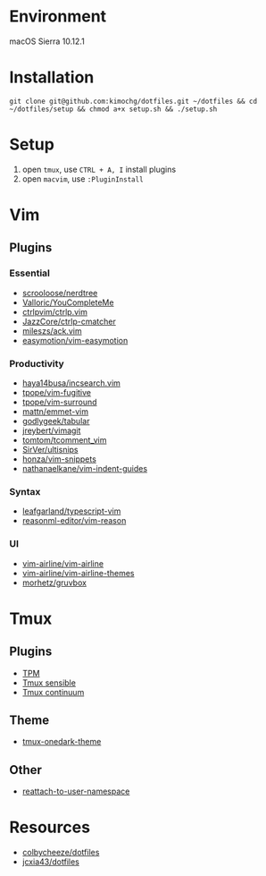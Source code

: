 # Environment

macOS Sierra 10.12.1

# Installation

```
git clone git@github.com:kimochg/dotfiles.git ~/dotfiles && cd ~/dotfiles/setup && chmod a+x setup.sh && ./setup.sh
```

# Setup

1. open `tmux`, use `CTRL + A, I` install plugins
2. open `macvim`, use `:PluginInstall`

# Vim

## Plugins

### Essential

- [scrooloose/nerdtree](https://github.com/scrooloose/nerdtree)
- [Valloric/YouCompleteMe](https://github.com/Valloric/YouCompleteMe)
- [ctrlpvim/ctrlp.vim](https://github.com/ctrlpvim/ctrlp.vim)
- [JazzCore/ctrlp-cmatcher](https://github.com/JazzCore/ctrlp-cmatcher)
- [mileszs/ack.vim](https://github.com/mileszs/ack.vim)
- [easymotion/vim-easymotion](https://github.com/easymotion/vim-easymotion)

### Productivity

- [haya14busa/incsearch.vim](https://github.com/haya14busa/incsearch.vim)
- [tpope/vim-fugitive](https://github.com/tpope/vim-fugitive)
- [tpope/vim-surround](https://github.com/tpope/vim-surround)
- [mattn/emmet-vim](https://github.com/mattn/emmet-vim)
- [godlygeek/tabular](https://github.com/godlygeek/tabular)
- [jreybert/vimagit](https://github.com/jreybert/vimagit)
- [tomtom/tcomment_vim](https://github.com/tomtom/tcomment_vim)
- [SirVer/ultisnips](https://github.com/SirVer/ultisnips)
- [honza/vim-snippets](https://github.com/honza/vim-snippets)
- [nathanaelkane/vim-indent-guides](https://github.com/nathanaelkane/vim-indent-guides)

### Syntax

- [leafgarland/typescript-vim](https://github.com/leafgarland/typescript-vim)
- [reasonml-editor/vim-reason](https://github.com/reasonml-editor/vim-reason)

### UI

- [vim-airline/vim-airline](https://github.com/vim-airline/vim-airline)
- [vim-airline/vim-airline-themes](https://github.com/vim-airline/vim-airline-themes)
- [morhetz/gruvbox](https://github.com/morhetz/gruvbox)

# Tmux

## Plugins

- [TPM](https://github.com/tmux-plugins/tpm)
- [Tmux sensible](https://github.com/tmux-plugins/tmux-sensible)
- [Tmux continuum](https://github.com/tmux-plugins/tmux-continuum)

## Theme

- [tmux-onedark-theme](https://github.com/odedlaz/tmux-onedark-theme)

## Other

- [reattach-to-user-namespace](https://github.com/ChrisJohnsen/tmux-MacOSX-pasteboard)

# Resources

- [colbycheeze/dotfiles](https://github.com/colbycheeze/dotfiles)
- [jcxia43/dotfiles](https://github.com/jcxia43/dotfiles)
